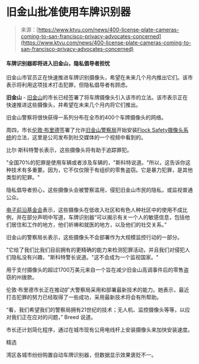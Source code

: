 <!--yml

类别：未分类

日期：2024年05月27日 14:56:05

-->

# 旧金山批准使用车牌识别器

> 来源：[https://www.ktvu.com/news/400-license-plate-cameras-coming-to-san-francisco-privacy-advocates-concerned](https://www.ktvu.com/news/400-license-plate-cameras-coming-to-san-francisco-privacy-advocates-concerned)

#### 车牌识别器即将进入旧金山，隐私倡导者担忧

旧金山市官员正在快速推进车牌识别摄像头，希望在未来几个月内推出它们。该市表示将利用这项技术打击犯罪，但隐私倡导者有顾虑。

**旧金山** - [旧金山](https://www.ktvu.com/tag/us/ca/san-francisco)的市长已经签署了将车牌摄像头引入该市的立法。该市表示正在快速推进这些摄像头，并希望在未来几个月内将它们推出。

旧金山警察将很快获得一系列分布在全市的400个车牌摄像头的网络。

周四，市长[伦敦·布里德](https://www.ktvu.com/tag/people/london-breed)签署了允许[旧金山警察局](https://www.ktvu.com/tag/organization/sfpd)开始安装[Flock Safety摄像头系统](https://www.ktvu.com/news/vallejo-police-expand-community-surveillance-with-license-plate-readers)的立法，这里是公司发布到社交媒体的一个视频中看到的。

比尔·斯科特警长表示，这些摄像头将有助于追踪罪犯。

"全国70%的犯罪是使用车辆或者涉及车辆的，"斯科特说道。"所以，这告诉你这种技术有多重要。因为，它不仅仅限于有组织的零售盗窃。它是暴力犯罪，是其他类型的犯罪。"

隐私倡导者担心，这些摄像头会被警察滥用，侵犯旧金山市民的隐私，或监视普通公众。

[电子前沿基金会](https://www.eff.org/)表示，这些摄像头在低收入社区和有色人种社区中的使用不成比例，并在部分声明中写道，车牌识别器“可以揭示有关一个人的敏感信息，包括他们居住和工作的地方，他们祈祷和就医的地方，以及他们的社交关系。”

旧金山的警察局长表示，这些摄像头不会部署作为大规模监控行动的一部分。

"它给了我们比我们目前拥有的更精确的能力来检测犯罪活动，并且我们对侵犯人们隐私没有兴趣，"斯科特警长说道。"这不会成为一个监视国家。"

用于支付摄像头的超过1700万美元来自一个旨在减少旧金山高调事件后的零售盗窃的州拨款。

伦敦·布里德市长正在推动扩大警察局采用和部署最新技术的能力。她表示，最近打击犯罪的努力已经取得了一些成功，采用最新技术将会有所帮助。

“看，我们希望我们的警察局拥有21世纪的技术；无人机、监控摄像头等等，以应对我们正在应对的问题，” Breed 说道。

市长还计划简化程序，通过在城市现有公用电线杆上安装摄像头来加快安装速度。

精选

湾区各城市纷纷购置自动车牌识别器，但数据显示效果褒贬不一。
